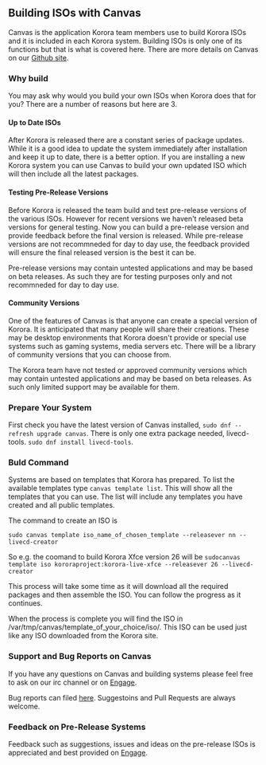 ## Building ISOs with Canvas
Canvas is the application Korora team members use to build Korora ISOs and it is included in each Korora system. Building ISOs is only one of its functions but that is what is covered here. There are more details on Canvas on our [Github site](https://github.com/kororaproject/kp-canvas/tree/master/upstream/client).

### Why build
You may ask why would you build your own ISOs when Korora does that for you? There are a number of reasons but here are 3.

#### Up to Date ISOs
After Korora is released there are a constant series of package updates. While it is a good idea to update the system immediately after installation and keep it up to date, there is a better option. If you are installing a new Korora system you can use Canvas to build your own updated ISO which will then include all the latest packages.

#### Testing Pre-Release Versions
Before Korora is released the team build and test pre-release versions of the various ISOs. However for recent versions we haven't released beta versions for general testing. Now you can build a pre-release version and provide feedback before the final version is released. While pre-release versions are not recommneded for day to day use, the feedback provided will ensure the final released version is the best it can be.

<div class="callout callout-warning"><p>Pre-release versions may contain untested applications and may be based on beta releases. As such they are for testing purposes only and not recommneded for day to day use.</p></div>

#### Community Versions
One of the features of Canvas is that anyone can create a special version of Korora. It is anticipated that many people will share their creations. These may be desktop environments that Korora doesn't provide or special use systems such as gaming systems, media servers etc. There will be a library of community versions that you can choose from.

<div class="callout callout-warning"><p>The Korora team have not tested or approved community versions which may contain untested applications and may be based on beta releases. As such only limited support may be available for them.</p></div>

### Prepare Your System
First check you have the latest version of Canvas installed, `sudo dnf --refresh upgrade canvas`. There is only one extra package needed, livecd-tools. `sudo dnf install livecd-tools`.

### Buld Command
Systems are based on templates that Korora has prepared. To list the  available templates type `canvas template list`. This will show all the templates that you can use. The list will include any templates you have created and all public templates.

The command to create an ISO is 
```
sudo canvas template iso_name_of_chosen_template --releasever nn --livecd-creator
```
So e.g. the coomand to build Korora Xfce version 26 will be `sudocanvas template iso kororaproject:korora-live-xfce --releasever 26 --livecd-creator`

This process will take some time as it will download all the required packages and then assemble the ISO. You can follow the progress as it continues.

When the process is complete you will find the ISO in /var/tmp/canvas/template_of_your_choice/iso/. This ISO can be used just like any ISO downloaded from the Korora site.

### Support and Bug Reports on Canvas
If you have any questions on Canvas and building systems please feel free to ask on our irc channel or on [Engage](https://kororaproject.org/support/engage). 

Bug reports can filed  [here](https://github.com/kororaproject/kp-canvas/tree/master/upstream/client). Suggestoins and Pull Requests are always welcome.

### Feedback on Pre-Release Systems
Feedback such as suggestions, issues and ideas on the pre-release ISOs is appreciated and best provided on [Engage](https://kororaproject.org/support/engage).